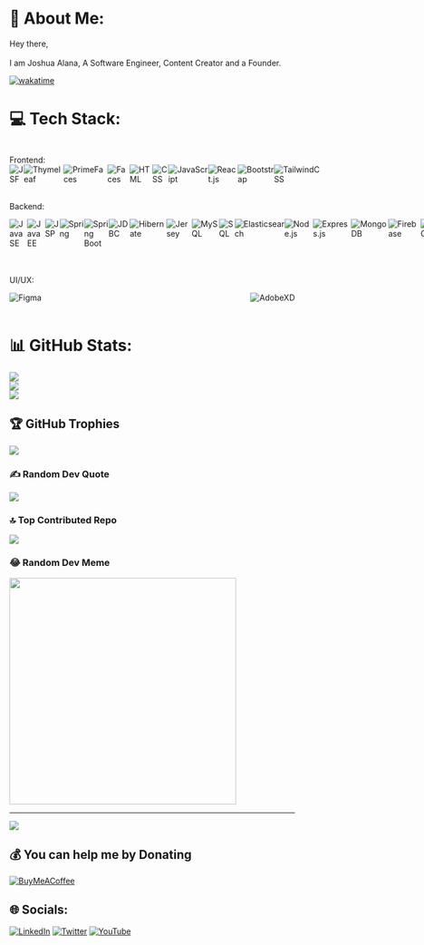 # 💫 About Me:
Hey there, <br><br>I am Joshua Alana, A Software Engineer, Content Creator and a Founder.
 
[![wakatime](https://wakatime.com/badge/user/722f2c3d-5382-408b-abff-0640d77086b2.svg)](https://wakatime.com/@722f2c3d-5382-408b-abff-0640d77086b2)
<br/>
# 💻 Tech Stack:
<br/>
Frontend:
<div align='left' style="display: flex; justify-content: space-between;">
<img src='https://img.shields.io/badge/code-JSF-E96B37?logo=jsf&logoWidth=30&labelColor=black&style=for-the-badge' alt='JSF'>
<img src='https://img.shields.io/badge/code-Thymeleaf-3687EE?logo=thymeleaf&logoWidth=30&labelColor=black&style=for-the-badge' alt='Thymeleaf'>
<img src='https://img.shields.io/badge/code-PrimeFaces-123887?logo=primefaces&logoWidth=30&labelColor=black&style=for-the-badge' alt='PrimeFaces'>
<img src='https://img.shields.io/badge/code-Faces-5687C8?logo=jsf&logoWidth=30&labelColor=black&style=for-the-badge' alt='Faces'>
<img src='https://img.shields.io/badge/code-html-E34F26?logo=html5&logoWidth=30&labelColor=black&style=for-the-badge' alt='HTML'>
<img src='https://img.shields.io/badge/code-css-1572B6?logo=css3&logoWidth=30&labelColor=black&style=for-the-badge&logoColor=1572B6' alt='CSS'>
<img src='https://img.shields.io/badge/code-javascript-F7DF1E?logo=javascript&logoWidth=30&labelColor=black&style=for-the-badge' alt='JavaScript'>
<img src='https://img.shields.io/badge/code-react-blue?logoWidth=30&labelColor=black&style=for-the-badge&logo=react' alt='React.js'>
<img src='https://img.shields.io/badge/tools-bootstrap-563D7C?logo=bootstrap&logoWidth=30&labelColor=black&style=for-the-badge' alt='Bootstrap'>
<img src='https://img.shields.io/badge/code-tailwindcss-87ceeb?logo=tailwindcss&logoWidth=30&labelColor=black&style=for-the-badge' alt='TailwindCSS'>
</div>
<br/>

Backend:
<div align='left' style="display: flex; justify-content: space-between;">
<img src='https://img.shields.io/badge/code-Java_SE-5687C8?logo=java&logoWidth=30&labelColor=black&style=for-the-badge' alt='Java SE'>
<img src='https://img.shields.io/badge/code-Java_EE-000000?logo=java&logoWidth=30&labelColor=black&style=for-the-badge' alt='Java EE'>
<img src='https://img.shields.io/badge/code-JSP-F49500?logo=jsp&logoWidth=30&labelColor=black&style=for-the-badge' alt='JSP'>
<img src='https://img.shields.io/badge/code-Spring-6DB33F?logo=spring&logoWidth=30&labelColor=black&style=for-the-badge' alt='Spring'>
<img src='https://img.shields.io/badge/code-Spring%20Boot-6DB33F?logo=spring-boot&logoWidth=30&labelColor=black&style=for-the-badge' alt='Spring Boot'>
<img src='https://img.shields.io/badge/code-JDBC-000000?logo=jdbc&logoWidth=30&labelColor=black&style=for-the-badge' alt='JDBC'>
<img src='https://img.shields.io/badge/code-Hibernate-731930?logo=hibernate&logoWidth=30&labelColor=black&style=for-the-badge' alt='Hibernate'>
<img src='https://img.shields.io/badge/code-Jersey-339933?logo=jersey&logoWidth=30&labelColor=black&style=for-the-badge' alt='Jersey'>
<img src='https://img.shields.io/badge/code-MySQL-000000?logo=mysql&logoWidth=30&labelColor=black&style=for-the-badge' alt='MySQL'>
<img src='https://img.shields.io/badge/code-SQL-9699B5?logo=SQL&logoWidth=30&labelColor=black&style=for-the-badge' alt='SQL'>
<img src='https://img.shields.io/badge/code-Elasticsearch-000000?logo=elasticsearch&logoWidth=30&labelColor=black&style=for-the-badge' alt='Elasticsearch'>
<img src='https://img.shields.io/badge/code-node.js-339933?logo=node.js&logoWidth=30&labelColor=black&style=for-the-badge' alt='Node.js'>
<img src='https://img.shields.io/badge/code-express.js-808080?logo=express&logoWidth=30&labelColor=black&style=for-the-badge' alt='Express.js'>
<img src='https://img.shields.io/badge/code-MongoDB-339933?logo=MongoDB&logoWidth=30&labelColor=black&style=for-the-badge' alt='MongoDB'>
<img src='https://img.shields.io/badge/code-Firebase-FFFF00?logo=Firebase&logoWidth=30&labelColor=black&style=for-the-badge' alt='Firebase'>
<img src='https://img.shields.io/badge/code-PostgreSQL-0000FF?logo=PostgreSQL&logoWidth=30&labelColor=black&style=for-the-badge' alt='PostgreSQL'>
</div>
<br/>

<br/>

UI/UX:
<div align='left' style="display: flex; justify-content: space-between;">
<img src='https://img.shields.io/badge/code-figma-red?logo=figma&logoWidth=30&labelColor=black&style=for-the-badge' alt='Figma'>
<img src='https://img.shields.io/badge/code-AdobeXD-pink?logo=AdobeXD&logoWidth=30&labelColor=black&style=for-the-badge' alt='AdobeXD'>
</div>
<br/>

# 📊 GitHub Stats:
![](https://github-readme-stats.vercel.app/api?username=Joshbam-joshwilly&theme=gruvbox&hide_border=false&include_all_commits=true&count_private=true)<br/>
![](https://github-readme-streak-stats.herokuapp.com/?user=Joshbam-joshwilly&theme=gruvbox&hide_border=false)<br/>
![](https://github-readme-stats.vercel.app/api/top-langs/?username=Joshbam-joshwilly&theme=gruvbox&hide_border=false&include_all_commits=true&count_private=true&layout=compact)

## 🏆 GitHub Trophies
![](https://github-profile-trophy.vercel.app/?username=Joshbam-joshwilly&theme=juicyfresh&no-frame=false&no-bg=false&margin-w=4)

### ✍️ Random Dev Quote
![](https://quotes-github-readme.vercel.app/api?type=vetical&theme=radical)

### 🔝 Top Contributed Repo
![](https://github-contributor-stats.vercel.app/api?username=Joshbam-joshwilly&limit=5&theme=discord&combine_all_yearly_contributions=true)

### 😂 Random Dev Meme
<img src='https://randommeme-five.vercel.app/' style="height: 400px;"/>

---
[![](https://visitcount.itsvg.in/api?id=Joshbam-joshwilly&icon=0&color=0)](https://visitcount.itsvg.in)

  ## 💰 You can help me by Donating
  [![BuyMeACoffee](https://img.shields.io/badge/Buy%20Me%20a%20Coffee-ffdd00?style=for-the-badge&logo=buy-me-a-coffee&logoColor=black)](https://buymeacoffee.com/https://www.buymeacoffee.com/alanajoshua) 

  
## 🌐 Socials:
[![LinkedIn](https://img.shields.io/badge/LinkedIn-%230077B5.svg?logo=linkedin&logoColor=white)](https://www.linkedin.com/in/joshua-alana-5760b3196/) [![Twitter](https://img.shields.io/badge/Twitter-%231DA1F2.svg?logo=Twitter&logoColor=white)](https://twitter.com/@DevJosh2030) [![YouTube](https://img.shields.io/badge/YouTube-%23FF0000.svg?logo=YouTube&logoColor=white)](https://youtube.com/@@joshualana)
